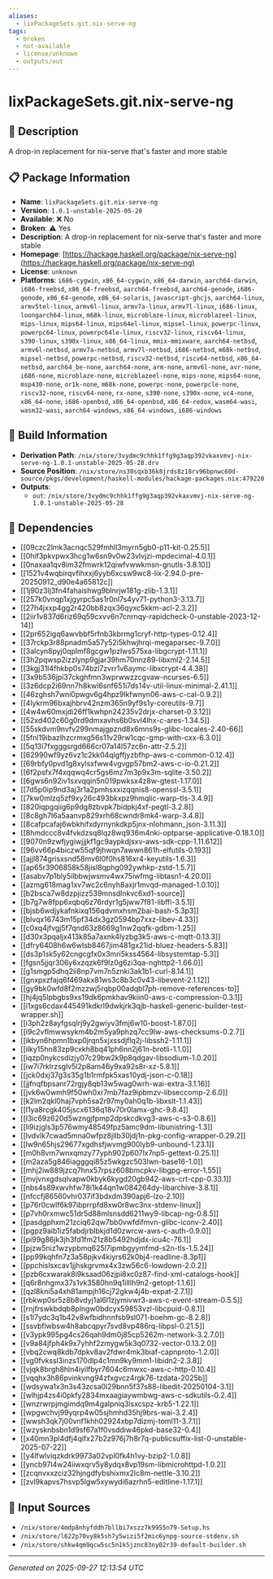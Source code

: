```yaml
---
aliases:
  - lixPackageSets.git.nix-serve-ng
tags:
  - broken
  - not-available
  - license/unknown
  - outputs/out
---
```


# lixPackageSets.git.nix-serve-ng

## 📝 Description

A drop-in replacement for nix-serve that's faster and more stable

## 📋 Package Information

- **Name**: `lixPackageSets.git.nix-serve-ng`
- **Version**: `1.0.1-unstable-2025-05-28`
- **Available**: ❌ No
- **Broken**: ⚠️ Yes
- **Description**: A drop-in replacement for nix-serve that's faster and more stable
- **Homepage**: [https://hackage.haskell.org/package/nix-serve-ng](https://hackage.haskell.org/package/nix-serve-ng)
- **License**: `unknown`
- **Platforms**: `i686-cygwin`, `x86_64-cygwin`, `x86_64-darwin`, `aarch64-darwin`, `i686-freebsd`, `x86_64-freebsd`, `aarch64-freebsd`, `aarch64-genode`, `i686-genode`, `x86_64-genode`, `x86_64-solaris`, `javascript-ghcjs`, `aarch64-linux`, `armv5tel-linux`, `armv6l-linux`, `armv7a-linux`, `armv7l-linux`, `i686-linux`, `loongarch64-linux`, `m68k-linux`, `microblaze-linux`, `microblazeel-linux`, `mips-linux`, `mips64-linux`, `mips64el-linux`, `mipsel-linux`, `powerpc-linux`, `powerpc64-linux`, `powerpc64le-linux`, `riscv32-linux`, `riscv64-linux`, `s390-linux`, `s390x-linux`, `x86_64-linux`, `mmix-mmixware`, `aarch64-netbsd`, `armv6l-netbsd`, `armv7a-netbsd`, `armv7l-netbsd`, `i686-netbsd`, `m68k-netbsd`, `mipsel-netbsd`, `powerpc-netbsd`, `riscv32-netbsd`, `riscv64-netbsd`, `x86_64-netbsd`, `aarch64_be-none`, `aarch64-none`, `arm-none`, `armv6l-none`, `avr-none`, `i686-none`, `microblaze-none`, `microblazeel-none`, `mips-none`, `mips64-none`, `msp430-none`, `or1k-none`, `m68k-none`, `powerpc-none`, `powerpcle-none`, `riscv32-none`, `riscv64-none`, `rx-none`, `s390-none`, `s390x-none`, `vc4-none`, `x86_64-none`, `i686-openbsd`, `x86_64-openbsd`, `x86_64-redox`, `wasm64-wasi`, `wasm32-wasi`, `aarch64-windows`, `x86_64-windows`, `i686-windows`

## 🔧 Build Information

- **Derivation Path**: `/nix/store/3vydmc9chhk1ffg9g3aqp392vkaxvmvj-nix-serve-ng-1.0.1-unstable-2025-05-28.drv`
- **Source Position**: `/nix/store/ns30sqxb36k8jrds8z18rv96bpnwc60d-source/pkgs/development/haskell-modules/hackage-packages.nix:479220`
- **Outputs**:
  - `out`:  `/nix/store/3vydmc9chhk1ffg9g3aqp392vkaxvmvj-nix-serve-ng-1.0.1-unstable-2025-05-28`

## 🔗 Dependencies

- [[09czc2lmk3acnqc529fmhll3myrn5gb0-p11-kit-0.25.5]]
- [[0hif3pkvpwx3hcg1w6sn9v0w23vlvjzi-mpdecimal-4.0.1]]
- [[0naxaa1qv8im32fmwrk12qiwfvwwkmsn-gnutls-3.8.10]]
- [[1521v4wqbirqvfihxxj6yyb6xcsw9wc8-lix-2.94.0-pre-20250912_d90e4a65812c]]
- [[1j90z3lj3fn4fahaishwg9blnrjw181g-zlib-1.3.1]]
- [[257k0vnqp1xjgyrpc5as1r0nl7s4yv71-python3-3.13.7]]
- [[27h4jxxp4gg2r420bb8zqx36qyxc5kkm-acl-2.3.2]]
- [[2iir1v837d6riz69q59cxvv6n7cnrnqy-rapidcheck-0-unstable-2023-12-14]]
- [[2pr652igq6awvbbf5rfnb3kbrmg1cryf-http-types-0.12.4]]
- [[37rckp3r88pnadm5a57y52i5khwjhrqi-megaparsec-9.7.0]]
- [[3alcyn8pyj0qplmf8gcgw1pzlws575xa-libgcrypt-1.11.1]]
- [[3h2pqwsp2izzlynp9gjar39hm70nnz89-libxml2-2.14.5]]
- [[3kgj31l4fhkbp0s74bzl7zvrr1v6aymc-libxcrypt-4.4.38]]
- [[3x9b536jpi37ckghfmn3wprwwzzcgvaw-ncurses-6.5]]
- [[3z6dcp2i69nn7h8kwl6snf651i7ds14v-util-linux-minimal-2.41.1]]
- [[46zghsh7wni0pwgv6g4hpz9lkfwnyn06-aws-c-cal-0.9.2]]
- [[4lykrm96bxajhbrv42nzm365n9yf9s1y-coreutils-9.7]]
- [[4w4w60mxjdi26ff1kwhpn24235v2drjx-charset-0.3.12]]
- [[52xd402c60g0rd9dmxavhs6b0svl4lhx-c-ares-1.34.5]]
- [[55skdvm9nvfv299nmajgpznd8x6mns9s-glibc-locales-2.40-66]]
- [[5fnl19ibazlhzcrmxg56s11v29rw1cqc-gmp-with-cxx-6.3.0]]
- [[5q13i7fxgggsrgd666cr07a14l57zc6n-attr-2.5.2]]
- [[62990wf9yz6vz1c2kk04qlgffjyzbfhp-aws-c-common-0.12.4]]
- [[69rbfy0pvd1g8xylsxfww4vgvgp57bm2-aws-c-io-0.21.2]]
- [[6f2psfx7f4xqqwq4cr5gs6mz7m3p9x3m-sqlite-3.50.2]]
- [[6gws6n92iv1sxvqqin5n019pwksx4z8w-gtest-1.17.0]]
- [[7d5p0ip9nd3aj3r1a2pmhsxxizqqnis8-openssl-3.5.1]]
- [[7kw0mlzq5zf9xy26c493bkxpz9hmqlic-warp-tls-3.4.9]]
- [[820iqpgqiig6p9dg8zbvpk7bidpkj4xf-pegtl-3.2.8]]
- [[8c8gh7l6a5aanvp829xrh68cwndr8mk4-warp-3.4.8]]
- [[8cafpcafaj6wbkhifxdyrnynkdkp5jnx-nlohmann_json-3.11.3]]
- [[8hmdccc8v4fvkdzsq8lqz8wq936m4nki-optparse-applicative-0.18.1.0]]
- [[9070n9zwfjygiwjjjkf1gc9aypkdjsxv-aws-sdk-cpp-1.11.612]]
- [[96vv66p4biczw55qf9jhwqn7awwn861h-elfutils-0.193]]
- [[ajjl874grisxsnd58mv6l0f0hs816xr4-keyutils-1.6.3]]
- [[ap65r3906858k58jisl8qphg092ywhkp-zstd-1.5.7]]
- [[asabv7p1bly5ilbbwjwsmv4wx75iwfmg-libtasn1-4.20.0]]
- [[azmg618mag1xv7wc2c6nyh8axjr1mvqd-managed-1.0.10]]
- [[b2bsca7w8dzpjizz539mnsdlnkvc6xd1-source]]
- [[b7g7w8fpp6xqbq6z76rdyr1g5jww7f81-libffi-3.5.1]]
- [[bjsb6wdjykafnkixq156qdvmxhsm2bai-bash-5.3p3]]
- [[blvqx16743m15pf34dx3gz0594bp7xxz-libev-4.33]]
- [[c0xq4jfvgj5f7qnd63z8669g1nw2qqfk-gdbm-1.25]]
- [[d30x3pqaljx413k85a7axnk4lyzbg3k5-aws-c-mqtt-0.13.3]]
- [[dfry6408h6w6wlsb8467jim481gx21id-bluez-headers-5.83]]
- [[ds3p1sk5y62cngcgfx0x3mri5kss4564-libsystemtap-5.3]]
- [[fgsn5jjqr306y6xzqzk6f9lz0g6zi3qa-nghttp2-1.66.0]]
- [[g1smgp5dhq2ii8np7vm7n5znki3ak1b1-curl-8.14.1]]
- [[gnxpxzfajq6f469akx81ws3c8b3c0v43-libevent-2.1.12]]
- [[gy9bk0wfd8f2mzzwj5rqbp00adqbl7ph-remove-references-to]]
- [[hj4jq5lpbgbs9xs19dk6pmkhav9kiin0-aws-c-compression-0.3.1]]
- [[i1xgs6cdax445491kdkrl9dwkjrk3qjb-haskell-generic-builder-test-wrapper.sh]]
- [[i3ph2z8ayfgsqlrj9y2gwiyv3fmj6w10-boost-1.87.0]]
- [[i9c2vflmwwsykm4b2m5ya9phzq7cc9lw-aws-checksums-0.2.7]]
- [[ikbyn6hpmn1bxp0jrqn5xjxssdjflq2j-libssh2-1.11.1]]
- [[ilky15hn83zp9cxkh8bq41ph6nn2j61n-brotli-1.1.0]]
- [[iqzp0nykcsdizjy07c29bw2k9p8qdgav-libsodium-1.0.20]]
- [[iw7i7rklrzsglv5l2p8am46y9xa92s8r-xz-5.8.1]]
- [[jck0dxj37g3s35g1b1rmfpk5xas10ydj-json-c-0.18]]
- [[jjfnqfbpsanr72rgjy8qb13w5wag0wrh-wai-extra-3.1.16]]
- [[jvk6w0wmh9f50wh0xr7mb7faz9ipbmzv-libseccomp-2.6.0]]
- [[k2lm2qkl0haj7vph5sa2r97my0ah0q1b-libxslt-1.1.43]]
- [[l1ya8rcgk405jscx6136q18v70r0lamx-ghc-9.8.4]]
- [[l3ic69z620d5wzngjfpmp2dpskcdkvg3-aws-c-s3-0.8.6]]
- [[li9izjgls3p576wmy48549fpz5amc9dm-libunistring-1.3]]
- [[lvdvlk7cwad5mna0wfpz8jllb30jdj1n-pkg-config-wrapper-0.29.2]]
- [[lw9n65hjs29677xgdhsfjwvmg900lyb9-unbound-1.23.1]]
- [[m0h8vm7wnxqmzy77yph902p607lx7np5-gettext-0.25.1]]
- [[m2aza5g846iagggqi85z5wkgzc503lwn-base16-1.0]]
- [[mhj2iw889jzcq7hnx57rpsz608bmcpkv-libgpg-error-1.55]]
- [[mvjvnxgdsqlvapw0kbyk6kygd20gb942-aws-crt-cpp-0.33.1]]
- [[nbs4s89xwvhfw78i1k44qn1w084264dy-libarchive-3.8.1]]
- [[nfccfj86560vhr037if3bdxdm390apj6-lzo-2.10]]
- [[p76r0cwlf6k97ibprrpfd8xw0r8wc3nx-stdenv-linux]]
- [[p7vh0rxmwc51dr5d88mlsnsdd6211wy9-libcap-ng-0.8.5]]
- [[pasdgphxm21zciq62qw7bb0vwfdifmvn-glibc-iconv-2.40]]
- [[pgpz9aib1iz5fabdjrblbkjd1d0zwrcw-aws-c-auth-0.9.0]]
- [[pi99g86jk3jh3fd1fm21z8b5492hdjdx-icu4c-76.1]]
- [[pjzw5niz1wzypbmq625l7ipmbgyymfmd-s2n-tls-1.5.24]]
- [[pp99kqhfn7z3a58pjkv4kiyrs62k0bj4-readline-8.3p1]]
- [[ppchislsxcav1jjhskgrvmx4x3zw56c6-lowdown-2.0.2]]
- [[pzb6cxwarak8i9ksaad06zjpi8xc0z87-find-xml-catalogs-hook]]
- [[q6r8nhgmx37s1vk3580hn9q1illlh9n2-getopt-1.1.6]]
- [[qzl8kni5a4xh81ampjh16cj72gkw4j4b-expat-2.7.1]]
- [[rbkwp0sr5z8b8vdyj1al6l1zjymivwr3-aws-c-event-stream-0.5.5]]
- [[rnjfrswkbdqb8plngw0bdcyx59853vzl-libcpuid-0.8.1]]
- [[s1l7ydc3q1b42v8wfbidhnnfsb9sl071-boehm-gc-8.2.8]]
- [[ssvbflwbsw4h8abcqpyr7svd8vp486rq-libpsl-0.21.5]]
- [[v3ypk995pg4cs26qah9dm0j85cp5262m-network-3.2.7.0]]
- [[v9a84jfph4k9x7yhhf2zmygw5k3q0732-vector-0.13.2.0]]
- [[vbq2cwq8kdb7dpkv8av2fdwr4mk3biaf-capnproto-1.2.0]]
- [[vg0fvkssl3inzs170dlp4c1mn9ky9mm1-libidn2-2.3.8]]
- [[vjqk8brgh8hln4iyilfbyr7604c6mwxc-aws-c-http-0.10.4]]
- [[vqqhx3h86pvinkvng94zfxgvcz4rgk76-tzdata-2025b]]
- [[wdsywa1x3n3s43zcsa0l29bnn5f37s88-libedit-20250104-3.1]]
- [[wlhjp4zs4i0pkfy2834mxaagiaywmbwg-aws-c-sdkutils-0.2.4]]
- [[wnzrwrpjmgimdq9m4galpniq3lsxcspz-krb5-1.22.1]]
- [[wpgwchvj99yqrp4w05sjhmhd35hj9brs-wai-3.2.4]]
- [[wwsh3qk7j00vnf1khh02924xbp7dizmj-toml11-3.7.1]]
- [[wzysknbsbn1d9sf67a1f0vsddiw46pkd-base32-0.4]]
- [[x40mn3pl4dfj4qifx27b2z976j7h8r7q-publicsuffix-list-0-unstable-2025-07-22]]
- [[y4lfwlviqzkdrk9973a02vpl0fk4h1vy-bzip2-1.0.8]]
- [[yncb97l4w24iiwxqrv5y8ydqx8vp19sm-libmicrohttpd-1.0.2]]
- [[zcqnvxxzciz32hjngdfybshixmx2lc8m-nettle-3.10.2]]
- [[zvl9kapvs7hsvp5lgw5xywydi6azrhn5-editline-1.17.1]]

## 📁 Input Sources

- `/nix/store/4mdp8nhyfddh7bllbi7xszz7k9955n79-Setup.hs`
- `/nix/store/l622p70vy8k5sh7y5wizi5f2mic6ynpg-source-stdenv.sh`
- `/nix/store/shkw4qm9qcw5sc5n1k5jznc83ny02r39-default-builder.sh`

---
*Generated on 2025-09-27 12:13:54 UTC*
